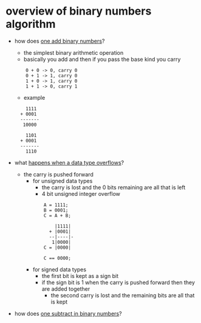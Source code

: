 # overview of binary numbers algorithm


* how does [one add binary numbers](https://en.wikipedia.org/wiki/Binary_number#Addition)?
	* the simplest binary arithmetic operation
	* basically you add and then if you pass the base kind you carry
	```
		0 + 0 -> 0, carry 0
		0 + 1 -> 1, carry 0
		1 + 0 -> 1, carry 0
		1 + 1 -> 0, carry 1
	```
	* example
	```
		1111
	  + 0001
	  -------
	   10000

	    1101
	  + 0001
	  -------
	    1110
	```

* what [happens when a data type overflows](https://stackoverflow.com/questions/9679973/in-a-computer-why-does-adding-one-to-the-maximum-integer-results-in-zero)?
	* the carry is pushed forward
		* for unsigned data types
			* the carry is lost and the 0 bits remaining are all that is left
			* 4 bit unsigned integer overflow
			```				
				A = 1111;
				B = 0001;
				C = A + B;

					|1111|
				  + |0001|
				  --|----|-
				   1|0000| 
				C = |0000|

				C == 0000;
			```
		* for signed data types
			* the first bit is kept as a sign bit
			* if the sign bit is 1 when the carry is pushed forward then they are added together
				* the second carry is lost and the remaining bits are all that is kept




* how does [one subtract in binary numbers]()?




































